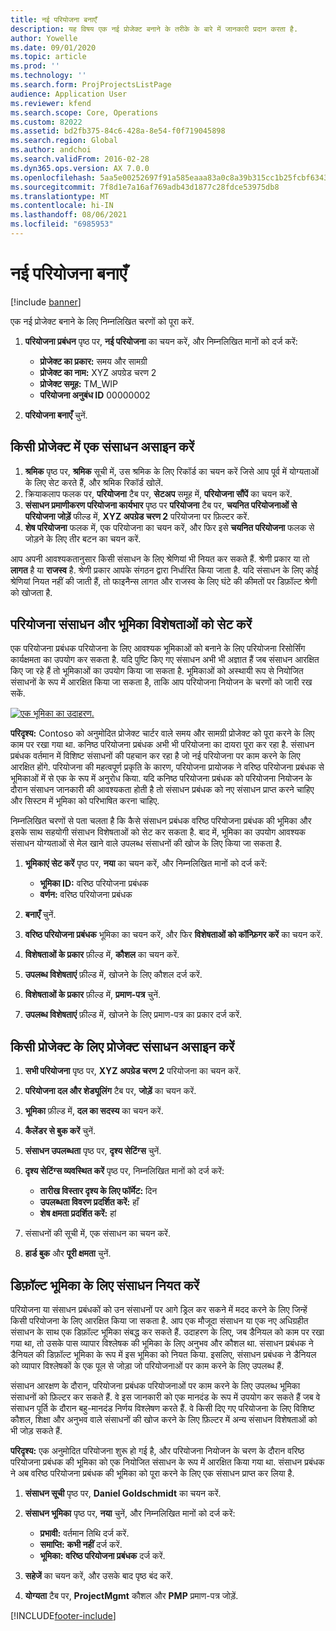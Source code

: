 ```yaml
---
title: नई परियोजना बनाएँ
description: यह विषय एक नई प्रोजेक्ट बनाने के तरीके के बारे में जानकारी प्रदान करता है.
author: Yowelle
ms.date: 09/01/2020
ms.topic: article
ms.prod: ''
ms.technology: ''
ms.search.form: ProjProjectsListPage
audience: Application User
ms.reviewer: kfend
ms.search.scope: Core, Operations
ms.custom: 82022
ms.assetid: bd2fb375-84c6-428a-8e54-f0f719045898
ms.search.region: Global
ms.author: andchoi
ms.search.validFrom: 2016-02-28
ms.dyn365.ops.version: AX 7.0.0
ms.openlocfilehash: 5aa5e00252697f91a585eaaa83a0c8a39b315cc1b25fcbf6343fdf2ce31a824e
ms.sourcegitcommit: 7f8d1e7a16af769adb43d1877c28fdce53975db8
ms.translationtype: MT
ms.contentlocale: hi-IN
ms.lasthandoff: 08/06/2021
ms.locfileid: "6985953"
---
```

# <a name="create-a-new-project"></a>नई परियोजना बनाएँ

[!include [banner](../includes/banner.md)]

एक नई प्रोजेक्ट बनाने के लिए निम्नलिखित चरणों को पूरा करें.

1. **परियोजना प्रबंधन** पृष्ठ पर, **नई परियोजना** का चयन करें, और निम्नलिखित मानों को दर्ज करें:

    - **प्रोजेक्ट का प्रकार:** समय और सामग्री
    - **प्रोजेक्ट का नाम:** XYZ अपग्रेड चरण 2
    - **प्रोजेक्ट समूह:** TM\_WIP
    - **परियोजना अनुबंध ID** 00000002

2. **परियोजना बनाएँ** चुनें.

## <a name="assign-a-resource-to-a-project"></a>किसी प्रोजेक्ट में एक संसाधन असाइन करें

1. **श्रमिक** पृष्ठ पर, **श्रमिक** सूची में, उस श्रमिक के लिए रिकॉर्ड का चयन करें जिसे आप पूर्व में योग्यताओं के लिए सेट करते हैं, और श्रमिक रिकॉर्ड खोलें.
2. क्रियाकलाप फलक पर, **परियोजना** टैब पर, **सेटअप** समूह में, **परियोजना सौंपें**  का चयन करें.
3. **संसाधन प्रमाणीकरण परियोजना कार्यभार** पृष्ठ पर **परियोजना** टैब पर, **चयनित परियोजनाओं से परियोजना जोड़ें** फील्ड में, **XYZ अपग्रेड चरण 2** परियोजना पर फ़िल्टर करें.
4. **शेष परियोजना** फलक में, एक परियोजना का चयन करें, और फिर इसे **चयनित परियोजना** फलक से जोड़ने के लिए तीर बटन का चयन करें.

आप अपनी आवश्यकतानुसार किसी संसाधन के लिए श्रेणियां भी नियत कर सकते हैं. श्रेणी प्रकार या तो **लागत** है या **राजस्व** है. श्रेणी प्रकार आपके संगठन द्वारा निर्धारित किया जाता है. यदि संसाधन के लिए कोई श्रेणियां नियत नहीं की जाती हैं, तो फाइनैन्स लागत और राजस्व के लिए घंटे की कीमतों पर डिफ़ॉल्ट श्रेणी को खोजता है.

## <a name="set-up-project-resource-and-role-characteristics"></a>परियोजना संसाधन और भूमिका विशेषताओं को सेट करें

एक परियोजना प्रबंधक परियोजना के लिए आवश्यक भूमिकाओं को बनाने के लिए परियोजना रिसोर्सिंग कार्यक्षमता का उपयोग कर सकता है. यदि पुष्टि किए गए संसाधन अभी भी अज्ञात हैं जब संसाधन आरक्षित किए जा रहे हैं तो भूमिकाओं का उपयोग किया जा सकता है. भूमिकाओं को अस्थायी रूप से नियोजित संसाधनों के रूप में आरक्षित किया जा सकता है, ताकि आप परियोजना नियोजन के चरणों को जारी रख सकें.

[![एक भूमिका का उदाहरण.](./media/projectresourcing05.jpg)](./media/projectresourcing05.jpg) 

**परिदृश्य:** Contoso को अनुमोदित प्रोजेक्ट चार्टर वाले समय और सामग्री प्रोजेक्ट को पूरा करने के लिए काम पर रखा गया था. कनिष्ठ परियोजना प्रबंधक अभी भी परियोजना का दायरा पूरा कर रहा है. संसाधन प्रबंधक वर्तमान में विशिष्ट संसाधनों की पहचान कर रहा है जो नई परियोजना पर काम करने के लिए आरक्षित होंगे. परियोजना की महत्वपूर्ण प्रकृति के कारण, परियोजना प्रायोजक ने वरिष्ठ परियोजना प्रबंधक से भूमिकाओं में से एक के रूप में अनुरोध किया. यदि कनिष्ठ परियोजना प्रबंधक को परियोजना नियोजन के दौरान संसाधन जानकारी की आवश्यकता होती है तो संसाधन प्रबंधक को नए संसाधन प्राप्त करने चाहिए और सिस्टम में भूमिका को परिभाषित करना चाहिए.

निम्नलिखित चरणों से पता चलता है कि कैसे संसाधन प्रबंधक वरिष्ठ परियोजना प्रबंधक की भूमिका और इसके साथ सहयोगी संसाधन विशेषताओं को सेट कर सकता है. बाद में, भूमिका का उपयोग आवश्यक संसाधन योग्यताओं से मेल खाने वाले उपलब्ध संसाधनों की खोज के लिए किया जा सकता है.

1. **भूमिकाएं सेट करें** पृष्ठ पर, **नया** का चयन करें, और निम्नलिखित मानों को दर्ज करें:

    - **भूमिका ID:** वरिष्ठ परियोजना प्रबंधक
    - **वर्णन:** वरिष्ठ परियोजना प्रबंधक

2. **बनाएँ** चुनें.
3. **वरिष्ठ परियोजना प्रबंधक** भूमिका का चयन करें, और फिर **विशेषताओं को कॉन्फ़िगर करें** का चयन करें.
4. **विशेषताओं के प्रकार** फ़ील्ड में, **कौशल** का चयन करें.
5. **उपलब्ध विशेषताएं** फ़ील्ड में, खोजने के लिए कौशल दर्ज करें.
6. **विशेषताओं के प्रकार** फ़ील्ड में, **प्रमाण-पत्र** चुनें.
7. **उपलब्ध विशेषताएं** फ़ील्ड में, खोजने के लिए प्रमाण-पत्र का प्रकार दर्ज करें.

## <a name="assign-a-project-resource-to-a-project"></a>किसी प्रोजेक्ट के लिए प्रोजेक्ट संसाधन असाइन करें

1. **सभी परियोजना** पृष्ठ पर, **XYZ अपग्रेड चरण 2** परियोजना का चयन करें.
2. **परियोजना दल और शेड्यूलिंग** टैब पर, **जोड़ें** का चयन करें.
3. **भूमिका** फ़ील्ड में, **दल का सदस्य** का चयन करें.
4. **कैलेंडर से बुक करें** चुनें.
5. **संसाधन उपलब्धता** पृष्ठ पर, **दृश्य सेटिंग्स** चुनें.
6. **दृश्य सेटिंग्स व्यवस्थित करें** पृष्ठ पर, निम्नलिखित मानों को दर्ज करें:

    - **तारीख विस्तार दृश्य के लिए फॉर्मेट:** दिन
    - **उपलब्धता विवरण प्रदर्शित करें:** हाँ
    - **शेष क्षमता प्रदर्शित करें:** हां

7. संसाधनों की सूची में, एक संसाधन का चयन करें.
8. **हार्ड बुक** और **पूरी क्षमता** चुनें.

## <a name="assign-a-resource-to-a-default-role"></a>डिफ़ॉल्ट भूमिका के लिए संसाधन नियत करें

परियोजना या संसाधन प्रबंधकों को उन संसाधनों पर आगे ड्रिल कर सकने में मदद करने के लिए जिन्हें किसी परियोजना के लिए आरक्षित किया जा सकता है. आप एक मौजूदा संसाधन या एक नए अधिग्रहीत संसाधन के साथ एक डिफ़ॉल्ट भूमिका संबद्ध कर सकते हैं. उदाहरण के लिए, जब डैनियल को काम पर रखा गया था, तो उसके पास व्यापार विश्लेषक की भूमिका के लिए अनुभव और कौशल था. संसाधन प्रबंधक ने डैनियल की डिफ़ॉल्ट भूमिका के रूप में इस भूमिका को नियत किया. इसलिए, संसाधन प्रबंधक ने डैनियल को व्यापार विश्लेषकों के एक पूल से जोड़ा जो परियोजनाओं पर काम करने के लिए उपलब्ध हैं.

संसाधन आरक्षण के दौरान, परियोजना प्रबंधक परियोजनाओं पर काम करने के लिए उपलब्ध भूमिका संसाधनों को फ़िल्टर कर सकते हैं. वे इस जानकारी को एक मानदंड के रूप में उपयोग कर सकते हैं जब वे संसाधन पूर्ति के दौरान बहु-मानदंड निर्णय विश्लेषण करते हैं. वे किसी दिए गए परियोजना के लिए विशिष्ट कौशल, शिक्षा और अनुभव वाले संसाधनों की खोज करने के लिए फ़िल्टर में अन्य संसाधन विशेषताओं को भी जोड़ सकते हैं.

**परिदृश्य:** एक अनुमोदित परियोजना शुरू हो गई है, और परियोजना नियोजन के चरण के दौरान वरिष्ठ परियोजना प्रबंधक की भूमिका को एक नियोजित संसाधन के रूप में आरक्षित किया गया था. संसाधन प्रबंधक ने अब वरिष्ठ परियोजना प्रबंधक की भूमिका को पूरा करने के लिए एक संसाधन प्राप्त कर लिया है.

1. **संसाधन सूची** पृष्ठ पर, **Daniel Goldschmidt** का चयन करें.
2. **संसाधन भूमिका** पृष्ठ पर, **नया** चुनें, और निम्नलिखित मानों को दर्ज करें:

    - **प्रभावी:** वर्तमान तिथि दर्ज करें.
    - **समाप्ति:** **कभी नहीं** दर्ज करें.
    - **भूमिका:** **वरिष्ठ परियोजना प्रबंधक**  दर्ज करें.

3. **सहेजें** का चयन करें, और उसके बाद पृष्ठ बंद करें.
4. **योग्यता** टैब पर, **ProjectMgmt** कौशल और **PMP** प्रमाण-पत्र जोड़ें.


[!INCLUDE[footer-include](../includes/footer-banner.md)]